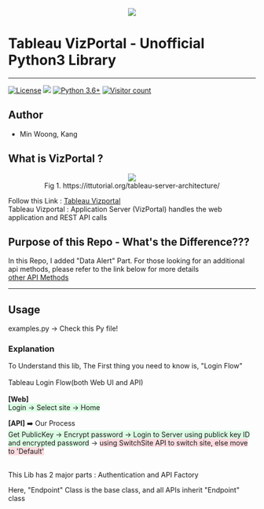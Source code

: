 <div align="center">
  <img src="https://cdn.worldvectorlogo.com/logos/tableau-logo.svg"><br>
</div>

# Tableau VizPortal - Unofficial Python3 Library
-----------------------------------
[![License](https://img.shields.io/github/license/kmw8551/tableau_vizportal)](https://github.com/kmw8551/tableau_vizportal/blob/master/LICENSE)
[![](https://tokei.rs/b1/github.com/kmw8551/tableau_vizportal)](https://github.com/kmw8551/tableau_vizportal)
[![Python 3.6+](https://img.shields.io/badge/python-3.6+-3776AB?logo=Python&logoColor=FFFFFF&style=flat-square)](https://www.python.org/)
[![Visitor count](https://shields-io-visitor-counter.herokuapp.com/badge?page=kmw8551.tableau_vizportal&color=1D70B8&logo=GitHub&logoColor=FFFFFF&style=flat-square)](https://github.com/kmw8551/tableau_vizportal)

## Author

- Min Woong, Kang 


## What is VizPortal ?

<div align="center">
  <figure>
  <img src="https://ittutorial.org/wp-content/uploads/2020/05/2-Architecture.png"><br>
  <figcaption>
   Fig 1. https://ittutorial.org/tableau-server-architecture/
  </figcaption>
  </figure>
</div>  
  

Follow this Link : [Tableau Vizportal](https://help.tableau.com/current/server/en-us/server_process_application-server.htm)  
Tableau Vizportal : Application Server (VizPortal) handles the web application and REST API calls  

  
## Purpose of this Repo - What's the Difference???
In this Repo, I added "Data Alert" Part. For those looking for an additional api methods, please refer to the link below for more details  
[other API Methods](https://viziblydiffrnt.github.io/blog/2017/01/26/documenting-tableau-vizportal-api)

---  
## Usage

examples.py -> Check this Py file!


### Explanation  
To Understand this lib, The First thing you need to know is, "Login Flow"  
<br>
Tableau Login Flow(both Web UI and API)  
<br>
**[Web]**  
<span style='background-color: #dcffe4'>Login -> Select site -> Home</span>    

**[API]**  :arrow_right: Our Process  
<span style='background-color: #dcffe4'>Get PublicKey -> Encrypt password -> Login to Server using publick key ID and encrypted password</span> -> <span style='background-color: #ffdce0'>using SwitchSite API to switch site, else move to 'Default'</span>   

<br>
This Lib has 2 major parts : Authentication and API Factory  

Here, "Endpoint" Class is the base class, and all APIs inherit "Endpoint" class






